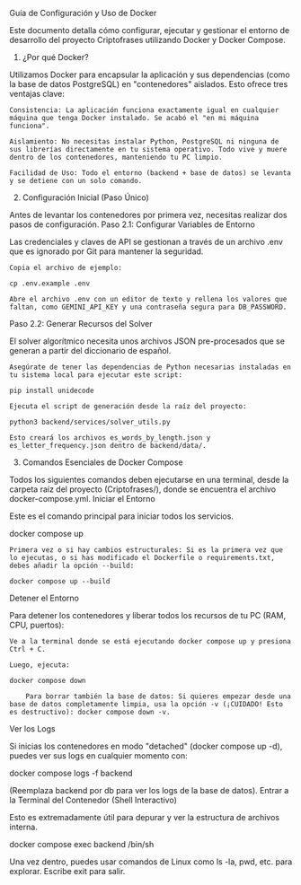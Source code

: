 Guía de Configuración y Uso de Docker

Este documento detalla cómo configurar, ejecutar y gestionar el entorno de desarrollo del proyecto Criptofrases utilizando Docker y Docker Compose.
1. ¿Por qué Docker?

Utilizamos Docker para encapsular la aplicación y sus dependencias (como la base de datos PostgreSQL) en "contenedores" aislados. Esto ofrece tres ventajas clave:

    Consistencia: La aplicación funciona exactamente igual en cualquier máquina que tenga Docker instalado. Se acabó el "en mi máquina funciona".

    Aislamiento: No necesitas instalar Python, PostgreSQL ni ninguna de sus librerías directamente en tu sistema operativo. Todo vive y muere dentro de los contenedores, manteniendo tu PC limpio.

    Facilidad de Uso: Todo el entorno (backend + base de datos) se levanta y se detiene con un solo comando.

2. Configuración Inicial (Paso Único)

Antes de levantar los contenedores por primera vez, necesitas realizar dos pasos de configuración.
Paso 2.1: Configurar Variables de Entorno

Las credenciales y claves de API se gestionan a través de un archivo .env que es ignorado por Git para mantener la seguridad.

    Copia el archivo de ejemplo:

    cp .env.example .env

    Abre el archivo .env con un editor de texto y rellena los valores que faltan, como GEMINI_API_KEY y una contraseña segura para DB_PASSWORD.

Paso 2.2: Generar Recursos del Solver

El solver algorítmico necesita unos archivos JSON pre-procesados que se generan a partir del diccionario de español.

    Asegúrate de tener las dependencias de Python necesarias instaladas en tu sistema local para ejecutar este script:

    pip install unidecode

    Ejecuta el script de generación desde la raíz del proyecto:

    python3 backend/services/solver_utils.py

    Esto creará los archivos es_words_by_length.json y es_letter_frequency.json dentro de backend/data/.

3. Comandos Esenciales de Docker Compose

Todos los siguientes comandos deben ejecutarse en una terminal, desde la carpeta raíz del proyecto (Criptofrases/), donde se encuentra el archivo docker-compose.yml.
Iniciar el Entorno

Este es el comando principal para iniciar todos los servicios.

docker compose up

    Primera vez o si hay cambios estructurales: Si es la primera vez que lo ejecutas, o si has modificado el Dockerfile o requirements.txt, debes añadir la opción --build:

    docker compose up --build

Detener el Entorno

Para detener los contenedores y liberar todos los recursos de tu PC (RAM, CPU, puertos):

    Ve a la terminal donde se está ejecutando docker compose up y presiona Ctrl + C.

    Luego, ejecuta:

    docker compose down

        Para borrar también la base de datos: Si quieres empezar desde una base de datos completamente limpia, usa la opción -v (¡CUIDADO! Esto es destructivo): docker compose down -v.

Ver los Logs

Si inicias los contenedores en modo "detached" (docker compose up -d), puedes ver sus logs en cualquier momento con:

docker compose logs -f backend

(Reemplaza backend por db para ver los logs de la base de datos).
Entrar a la Terminal del Contenedor (Shell Interactivo)

Esto es extremadamente útil para depurar y ver la estructura de archivos interna.

docker compose exec backend /bin/sh

Una vez dentro, puedes usar comandos de Linux como ls -la, pwd, etc. para explorar. Escribe exit para salir.